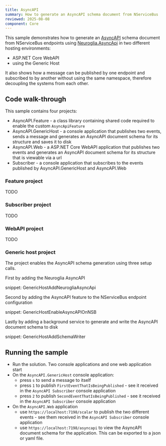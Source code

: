 ```yaml
---
title: AsyncAPI
summary: How to generate an AsyncAPI schema document from NServiceBus
reviewed: 2025-08-08
component: Core
---
```


This sample demonstrates how to generate an [AsyncAPI](https://www.asyncapi.com/en) schema document from NServiceBus endpoints using [Neuroglia.AsyncApi](https://github.com/asyncapi/net-sdk) in two different hosting environments:

- ASP.NET Core WebAPI
- using the Generic Host

It also shows how a message can be published by one endpoint and subscribed to by another without using the same namespace, therefore decoupling the systems from each other.

## Code walk-through

This sample contains four projects:

- AsyncAPI.Feature - a class library containing shared code required to enable the custom `AsyncApiFeature`
- AsyncAPI.GenericHost - a console application that publishes two events, sends a message and generates an AsyncAPI document schema for its structure and saves it to disk
- AsyncAPI.Web - a ASP.NET Core WebAPI application that publishes two events and generates an AsyncAPI document schema for its structure that is viewable via a url
- Subscriber - a console application that subscribes to the events published by AsyncAPI.GenericHost and AsyncAPI.Web

### Feature project

TODO

### Subscriber project

TODO

### WebAPI project

TODO

### Generic host project

The project enables the AsyncAPI schema generation using three setup calls.

First by adding the Neuroglia AsyncAPI

snippet: GenericHostAddNeurogliaAsyncApi

Second by adding the AsyncAPI feature to the NServiceBus endpoint configuration

snippet: GenericHostEnableAsyncAPIOnNSB

Lastly by adding a background service to generate and write the AsyncAPI document schema to disk

snippet: GenericHostAddSchemaWriter

## Running the sample

- Run the solution. Two console applications and one web application start
- On the `AsyncAPI.GenericHost` console application:
  - press `s` to send a message to itself
  - press `1` to publish `FirstEventThatIsBeingPublished` - see it received in the `AsyncAPI Subscriber` console application
  - press `2` to publish `SecondEventThatIsBeingPublished` - see it received in the `AsyncAPI Subscriber` console application
- On the `AsyncAPI.Web` application
  - use `https://localhost:7198/scalar` to publish the two different events - see them received in the `AsyncAPI Subscriber` console application
  - use `https://localhost:7198/asyncapi` to view the AsyncAPI document schema for the application. This can be exported to a json or yaml file.
